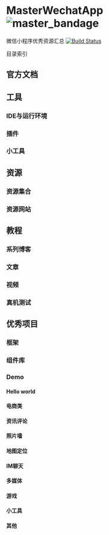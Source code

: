 # MasterWechatApp ![master_bandage](https://cdn.rawgit.com/MasterStudio/MasterCenter/master/badge.svg)

微信小程序优秀资源汇总 [![Build Status](https://travis-ci.org/MasterStudio/MasterWechatApp.svg?branch=master)](https://travis-ci.org/MasterStudio/MasterWechatApp)

目录索引

## 官方文档

## 工具

### IDE与运行环境

### 插件

### 小工具

## 资源

### 资源集合

### 资源网站

## 教程

### 系列博客

### 文章

### 视频

### 真机测试

## 优秀项目

### 框架

### 组件库

### Demo

#### Hello world

#### 电商类

#### 资讯评论

#### 照片墙

#### 地图定位

#### IM聊天

#### 多媒体

#### 游戏

#### 小工具

#### 其他



